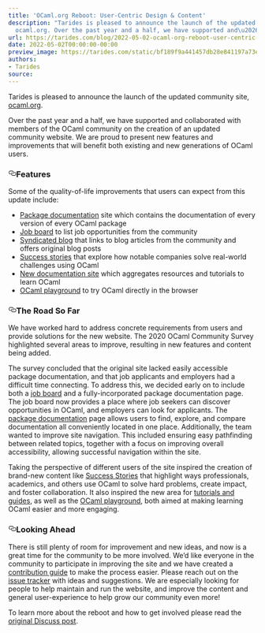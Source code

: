 ```yaml
---
title: 'OCaml.org Reboot: User-Centric Design & Content'
description: "Tarides is pleased to announce the launch of the updated community site,
  ocaml.org. Over the past year and a half, we have supported and\u2026"
url: https://tarides.com/blog/2022-05-02-ocaml-org-reboot-user-centric-design-content
date: 2022-05-02T00:00:00-00:00
preview_image: https://tarides.com/static/bf189f9a441457db28e841197a73e7c5/24883/camel_V3.jpg
authors:
- Tarides
source:
---
```


<p>Tarides is pleased to announce the launch of the updated community site, <a href="https://ocaml.org/">ocaml.org</a>.</p>
<p>Over the past year and a half, we have supported and collaborated with members of the OCaml community on the creation of an updated community website. We are proud to present new features and improvements that will benefit both existing and new generations of OCaml users.</p>
<h3 style="position:relative;"><a href="https://tarides.com/feed.xml#features" aria-label="features permalink" class="anchor before"><svg aria-hidden="true" focusable="false" height="16" version="1.1" viewbox="0 0 16 16" width="16"><path fill-rule="evenodd" d="M4 9h1v1H4c-1.5 0-3-1.69-3-3.5S2.55 3 4 3h4c1.45 0 3 1.69 3 3.5 0 1.41-.91 2.72-2 3.25V8.59c.58-.45 1-1.27 1-2.09C10 5.22 8.98 4 8 4H4c-.98 0-2 1.22-2 2.5S3 9 4 9zm9-3h-1v1h1c1 0 2 1.22 2 2.5S13.98 12 13 12H9c-.98 0-2-1.22-2-2.5 0-.83.42-1.64 1-2.09V6.25c-1.09.53-2 1.84-2 3.25C6 11.31 7.55 13 9 13h4c1.45 0 3-1.69 3-3.5S14.5 6 13 6z"></path></svg></a>Features</h3>
<p>Some of the quality-of-life improvements that users can expect from this update include:</p>
<ul>
<li><a href="https://ocaml.org/packages">Package documentation</a> site which contains the documentation of every version of every OCaml package</li>
<li><a href="https://ocaml.org/opportunities">Job board</a> to list job opportunities from the community</li>
<li><a href="https://ocaml.org/blog">Syndicated blog</a> that links to blog articles from the community and offers original blog posts</li>
<li><a href="https://ocaml.org/success-stories">Success stories</a> that explore how notable companies solve real-world challenges using OCaml</li>
<li><a href="https://ocaml.org/learn">New documentation site</a> which aggregates resources and tutorials to learn OCaml</li>
<li><a href="https://ocaml.org/play">OCaml playground</a> to try OCaml directly in the browser</li>
</ul>
<h3 style="position:relative;"><a href="https://tarides.com/feed.xml#the-road-so-far" aria-label="the road so far permalink" class="anchor before"><svg aria-hidden="true" focusable="false" height="16" version="1.1" viewbox="0 0 16 16" width="16"><path fill-rule="evenodd" d="M4 9h1v1H4c-1.5 0-3-1.69-3-3.5S2.55 3 4 3h4c1.45 0 3 1.69 3 3.5 0 1.41-.91 2.72-2 3.25V8.59c.58-.45 1-1.27 1-2.09C10 5.22 8.98 4 8 4H4c-.98 0-2 1.22-2 2.5S3 9 4 9zm9-3h-1v1h1c1 0 2 1.22 2 2.5S13.98 12 13 12H9c-.98 0-2-1.22-2-2.5 0-.83.42-1.64 1-2.09V6.25c-1.09.53-2 1.84-2 3.25C6 11.31 7.55 13 9 13h4c1.45 0 3-1.69 3-3.5S14.5 6 13 6z"></path></svg></a>The Road So Far</h3>
<p>We have worked hard to address concrete requirements from users and provide solutions for the new website. The 2020 OCaml Community Survey highlighted several areas to improve, resulting in new features and content being added.</p>
<p>The survey concluded that the original site lacked easily accessible package documentation, and that job applicants and employers had a difficult time connecting. To address this, we decided early on to include both a <a href="https://ocaml.org/opportunities">job board</a> and a fully-incorporated package documentation page. The job board now provides a place where job seekers can discover opportunities in OCaml, and employers can look for applicants. The <a href="https://ocaml.org/packages">package documentation</a> page allows users to find, explore, and compare documentation all conveniently located in one place. Additionally, the team wanted to improve site navigation. This included ensuring easy pathfinding between related topics, together with a focus on improving overall accessibility, allowing successful navigation within the site.</p>
<p>Taking the perspective of different users of the site inspired the creation of brand-new content like <a href="https://ocaml.org/success-stories">Success Stories</a> that highlight ways professionals, academics, and others use OCaml to solve hard problems, create impact, and foster collaboration.  It also inspired the new area for <a href="https://ocaml.org/learn/">tutorials and guides</a>, as well as the <a href="https://ocaml.org/play">OCaml playground</a>, both aimed at making learning OCaml easier and more engaging.</p>
<h3 style="position:relative;"><a href="https://tarides.com/feed.xml#looking-ahead" aria-label="looking ahead permalink" class="anchor before"><svg aria-hidden="true" focusable="false" height="16" version="1.1" viewbox="0 0 16 16" width="16"><path fill-rule="evenodd" d="M4 9h1v1H4c-1.5 0-3-1.69-3-3.5S2.55 3 4 3h4c1.45 0 3 1.69 3 3.5 0 1.41-.91 2.72-2 3.25V8.59c.58-.45 1-1.27 1-2.09C10 5.22 8.98 4 8 4H4c-.98 0-2 1.22-2 2.5S3 9 4 9zm9-3h-1v1h1c1 0 2 1.22 2 2.5S13.98 12 13 12H9c-.98 0-2-1.22-2-2.5 0-.83.42-1.64 1-2.09V6.25c-1.09.53-2 1.84-2 3.25C6 11.31 7.55 13 9 13h4c1.45 0 3-1.69 3-3.5S14.5 6 13 6z"></path></svg></a>Looking Ahead</h3>
<p>There is still plenty of room for improvement and new ideas, and now is a great time for the community to be more involved. We&rsquo;d like everyone in the community to participate in improving the site and we have created a <a href="https://github.com/ocaml/ocaml.org/blob/main/CONTRIBUTING.md">contribution guide</a> to make the process easier. Please reach out on the <a href="https://github.com/ocaml/ocaml.org/issues">issue tracker</a> with ideas and suggestions. We are especially looking for people to help maintain and run the website, and improve the content and general user-experience to help grow our community even more!</p>
<p>To learn more about the reboot and how to get involved please read the <a href="https://discuss.ocaml.org/t/v3-ocaml-org-we-are-live/9747">original Discuss post</a>.</p>
